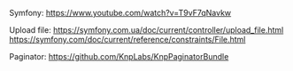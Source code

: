 Symfony:
https://www.youtube.com/watch?v=T9vF7qNavkw

Upload file:
https://symfony.com.ua/doc/current/controller/upload_file.html
https://symfony.com/doc/current/reference/constraints/File.html

Paginator:
https://github.com/KnpLabs/KnpPaginatorBundle
